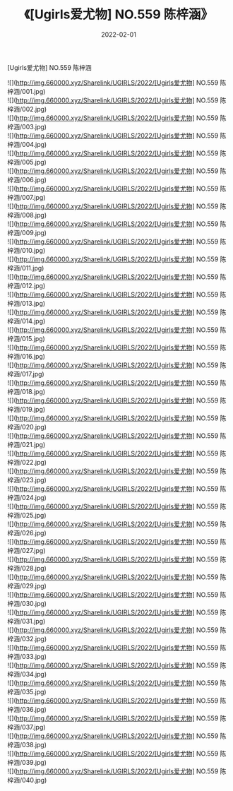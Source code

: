 ﻿---
layout: post
title:  《[Ugirls爱尤物] NO.559 陈梓涵》
date:   2022-02-01
img: http://img.660000.xyz/Sharelink/UGIRLS/2022/[Ugirls爱尤物] NO.559 陈梓涵/000.jpg
categories: [美女, 清纯, 唯美]
---

[Ugirls爱尤物] NO.559 陈梓涵

 ![](http://img.660000.xyz/Sharelink/UGIRLS/2022/[Ugirls爱尤物] NO.559 陈梓涵/001.jpg) <br>![](http://img.660000.xyz/Sharelink/UGIRLS/2022/[Ugirls爱尤物] NO.559 陈梓涵/002.jpg) <br>![](http://img.660000.xyz/Sharelink/UGIRLS/2022/[Ugirls爱尤物] NO.559 陈梓涵/003.jpg) <br>![](http://img.660000.xyz/Sharelink/UGIRLS/2022/[Ugirls爱尤物] NO.559 陈梓涵/004.jpg) <br>![](http://img.660000.xyz/Sharelink/UGIRLS/2022/[Ugirls爱尤物] NO.559 陈梓涵/005.jpg) <br>![](http://img.660000.xyz/Sharelink/UGIRLS/2022/[Ugirls爱尤物] NO.559 陈梓涵/006.jpg) <br>![](http://img.660000.xyz/Sharelink/UGIRLS/2022/[Ugirls爱尤物] NO.559 陈梓涵/007.jpg) <br>![](http://img.660000.xyz/Sharelink/UGIRLS/2022/[Ugirls爱尤物] NO.559 陈梓涵/008.jpg) <br>![](http://img.660000.xyz/Sharelink/UGIRLS/2022/[Ugirls爱尤物] NO.559 陈梓涵/009.jpg) <br>![](http://img.660000.xyz/Sharelink/UGIRLS/2022/[Ugirls爱尤物] NO.559 陈梓涵/010.jpg) <br>![](http://img.660000.xyz/Sharelink/UGIRLS/2022/[Ugirls爱尤物] NO.559 陈梓涵/011.jpg) <br>![](http://img.660000.xyz/Sharelink/UGIRLS/2022/[Ugirls爱尤物] NO.559 陈梓涵/012.jpg) <br>![](http://img.660000.xyz/Sharelink/UGIRLS/2022/[Ugirls爱尤物] NO.559 陈梓涵/013.jpg) <br>![](http://img.660000.xyz/Sharelink/UGIRLS/2022/[Ugirls爱尤物] NO.559 陈梓涵/014.jpg) <br>![](http://img.660000.xyz/Sharelink/UGIRLS/2022/[Ugirls爱尤物] NO.559 陈梓涵/015.jpg) <br>![](http://img.660000.xyz/Sharelink/UGIRLS/2022/[Ugirls爱尤物] NO.559 陈梓涵/016.jpg) <br>![](http://img.660000.xyz/Sharelink/UGIRLS/2022/[Ugirls爱尤物] NO.559 陈梓涵/017.jpg) <br>![](http://img.660000.xyz/Sharelink/UGIRLS/2022/[Ugirls爱尤物] NO.559 陈梓涵/018.jpg) <br>![](http://img.660000.xyz/Sharelink/UGIRLS/2022/[Ugirls爱尤物] NO.559 陈梓涵/019.jpg) <br>![](http://img.660000.xyz/Sharelink/UGIRLS/2022/[Ugirls爱尤物] NO.559 陈梓涵/020.jpg) <br>![](http://img.660000.xyz/Sharelink/UGIRLS/2022/[Ugirls爱尤物] NO.559 陈梓涵/021.jpg) <br>![](http://img.660000.xyz/Sharelink/UGIRLS/2022/[Ugirls爱尤物] NO.559 陈梓涵/022.jpg) <br>![](http://img.660000.xyz/Sharelink/UGIRLS/2022/[Ugirls爱尤物] NO.559 陈梓涵/023.jpg) <br>![](http://img.660000.xyz/Sharelink/UGIRLS/2022/[Ugirls爱尤物] NO.559 陈梓涵/024.jpg) <br>![](http://img.660000.xyz/Sharelink/UGIRLS/2022/[Ugirls爱尤物] NO.559 陈梓涵/025.jpg) <br>![](http://img.660000.xyz/Sharelink/UGIRLS/2022/[Ugirls爱尤物] NO.559 陈梓涵/026.jpg) <br>![](http://img.660000.xyz/Sharelink/UGIRLS/2022/[Ugirls爱尤物] NO.559 陈梓涵/027.jpg) <br>![](http://img.660000.xyz/Sharelink/UGIRLS/2022/[Ugirls爱尤物] NO.559 陈梓涵/028.jpg) <br>![](http://img.660000.xyz/Sharelink/UGIRLS/2022/[Ugirls爱尤物] NO.559 陈梓涵/029.jpg) <br>![](http://img.660000.xyz/Sharelink/UGIRLS/2022/[Ugirls爱尤物] NO.559 陈梓涵/030.jpg) <br>![](http://img.660000.xyz/Sharelink/UGIRLS/2022/[Ugirls爱尤物] NO.559 陈梓涵/031.jpg) <br>![](http://img.660000.xyz/Sharelink/UGIRLS/2022/[Ugirls爱尤物] NO.559 陈梓涵/032.jpg) <br>![](http://img.660000.xyz/Sharelink/UGIRLS/2022/[Ugirls爱尤物] NO.559 陈梓涵/033.jpg) <br>![](http://img.660000.xyz/Sharelink/UGIRLS/2022/[Ugirls爱尤物] NO.559 陈梓涵/034.jpg) <br>![](http://img.660000.xyz/Sharelink/UGIRLS/2022/[Ugirls爱尤物] NO.559 陈梓涵/035.jpg) <br>![](http://img.660000.xyz/Sharelink/UGIRLS/2022/[Ugirls爱尤物] NO.559 陈梓涵/036.jpg) <br>![](http://img.660000.xyz/Sharelink/UGIRLS/2022/[Ugirls爱尤物] NO.559 陈梓涵/037.jpg) <br>![](http://img.660000.xyz/Sharelink/UGIRLS/2022/[Ugirls爱尤物] NO.559 陈梓涵/038.jpg) <br>![](http://img.660000.xyz/Sharelink/UGIRLS/2022/[Ugirls爱尤物] NO.559 陈梓涵/039.jpg) <br>![](http://img.660000.xyz/Sharelink/UGIRLS/2022/[Ugirls爱尤物] NO.559 陈梓涵/040.jpg) <br>